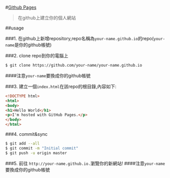 #[Github Pages](https://pages.github.com/)
>在github上建立你的個人網站

##usage

###1. 在github上新增repository,repo名稱為`your-name.github.io`的repo(`your-name`是你的github帳號)

###2. clone repo到你的電腦上
```bash
$ git clone https://github.com/your-name/your-name.github.io
```
####注意`your-name`要換成你的github帳號

###3. 建立一個`index.html`在該repo的根目錄,內容如下:

```html
<!DOCTYPE html>
<html>
<body>
<h1>Hello World</h1>
<p>I'm hosted with GitHub Pages.</p>
</body>
</html>
```

###4. commit&sync

```bash
$ git add --all
$ git commit -m "Initial commit"
$ git push -u origin master
```

###5. 前往 `http://your-name.github.io.`瀏覽你的新網站!
####注意`your-name`要換成你的github帳號
